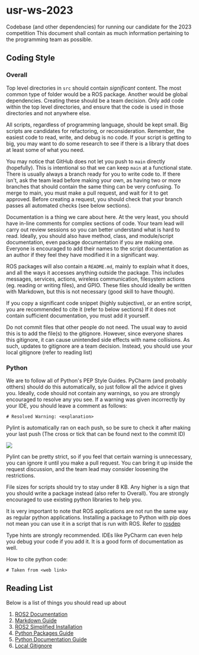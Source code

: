 # usr-ws-2023
Codebase (and other dependencies) for running our candidate for the 2023 competition
This document shall contain as much information pertaining to the programming team as possible.

## Coding Style
### Overall
Top level directories in `src` should contain *significant* content. The most common type of folder would be a ROS package. Another would be global dependencies. Creating these should be a team decision. Only add code within the top level directories, and ensure that the code is used in those directories and not anywhere else. 

All scripts, regardless of programming language, should be kept small. Big scripts are candidates for refactoring, or reconsideration. Remember, the easiest code to read, write, and debug is no code. If your script is getting to big, you may want to do some research to see if there is a library that does at least some of what you need.

You may notice that GitHub does not let you push to `main` directly (hopefully). This is intentional so that we can keep `main` at a functional state. There is usually always a branch ready for you to write code to. If there isn't, ask the team lead before making your own, as having two or more branches that should contain the same thing can be very confusing. To merge to main, you must make a pull request, and wait for it to get approved. Before creating a request, you should check that your branch passes all automated checks (see below sections).

Documentation is a thing we care about here. At the very least, you should have in-line comments for complex sections of code. Your team lead will carry out review sessions so you can better understand what is hard to read. Ideally, you should also have method, class, and module/script documentation, even package documentation if you are making one. Everyone is encouraged to add their names to the script documentation as an author if they feel they have modified it in a significant way.

ROS packages will also contain a `README.md`, mainly to explain what it does, and all the ways it accesses anything outside the package. This includes messages, services, actions, wireless communication, filesystem actions (eg. reading or writing files), and GPIO. These files should ideally be written with Markdown, but this is not necessary (good skill to have though).

If you copy a significant code snippet (highly subjective), or an entire script, you are recommended to cite it (refer to below sections)
If it does not contain sufficient documentation, you must add it yourself.

Do not commit files that other people do not need. The usual way to avoid this is to add the file(s) to the gitignore. However, since everyone shares this gitignore, it can cause unintended side effects with name collisions. As such, updates to gitignore are a team decision. Instead, you should use your local gitignore (refer to reading list)

### Python
We are to follow all of Python's PEP Style Guides. PyCharm (and probably otthers) should do this automatically, so just follow all the advice it gives you. Ideally, code should not contain any warnings, so you are strongly encouraged to resolve any you see. If a warning was given incorrectly by your IDE, you should leave a comment as follows:

`# Resolved Warning: <explanation>`

Pylint is automatically ran on each push, so be sure to check it after making your last push (The cross or tick that can be found next to the commit ID)

![](https://manglemix.com/usr_files/checks.png)

Pylint can be pretty strict, so if you feel that certain warning is unnecessary, you can ignore it until you make a pull request. You can bring it up inside the request discussion, and the team lead may consider loosening the restrictions.

File sizes for scripts should try to stay under 8 KB. Any higher is a sign that you should write a package instead (also refer to Overall). You are strongly encouraged to use existing python libraries to help you. 

It is very important to note that ROS applications are not run the same way as regular python applications. Installing a package to Python with pip does not mean you can use it in a script that is run with ROS. Refer to [rosdep](https://docs.ros.org/en/humble/Tutorials/Intermediate/Rosdep.html)

Type hints are strongly recommended. IDEs like PyCharm can even help you debug your code if you add it. It is a good form of documentation as well.

How to cite python code:

`# Taken from <web link>`

## Reading List
Below is a list of things you should read up about
1. [ROS2 Documentation](https://docs.ros.org/en/humble/index.html)
2. [Markdown Guide](https://www.markdownguide.org/)
3. [ROS2 Simplified Installation](https://docs.google.com/document/d/1lkOGz_ISWwEarPJ8ZaNjJ-dXnlfeb1B63kSqP9ng6hY/edit?usp=sharing)
4. [Python Packages Guide](https://realpython.com/python-modules-packages/)
5. [Python Documentation Guide](https://realpython.com/documenting-python-code/)
6. [Local Gitignore](https://stackoverflow.com/questions/49305201/gitignore-only-on-local)
